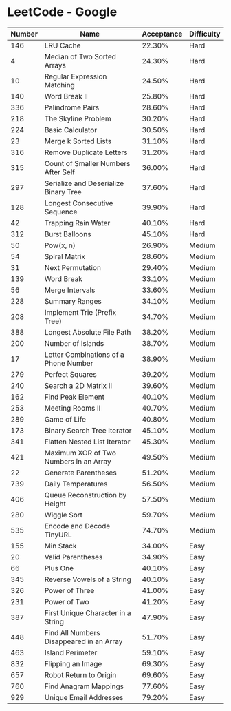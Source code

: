 # LeetCode - Google

| Number | Name                                     | Acceptance | Difficulty |
| ------ | ---------------------------------------- | ---------- | ---------- |
| 146    | LRU Cache                                | 22.30%     | Hard       |
| 4      | Median of Two Sorted Arrays              | 24.30%     | Hard       |
| 10     | Regular Expression Matching              | 24.50%     | Hard       |
| 140    | Word Break II                            | 25.80%     | Hard       |
| 336    | Palindrome Pairs                         | 28.60%     | Hard       |
| 218    | The Skyline Problem                      | 30.20%     | Hard       |
| 224    | Basic Calculator                         | 30.50%     | Hard       |
| 23     | Merge k Sorted Lists                     | 31.10%     | Hard       |
| 316    | Remove Duplicate Letters                 | 31.20%     | Hard       |
| 315    | Count of Smaller Numbers After Self      | 36.00%     | Hard       |
| 297    | Serialize and Deserialize Binary Tree    | 37.60%     | Hard       |
| 128    | Longest Consecutive Sequence             | 39.90%     | Hard       |
| 42     | Trapping Rain Water                      | 40.10%     | Hard       |
| 312    | Burst Balloons                           | 45.10%     | Hard       |
| 50     | Pow(x, n)                                | 26.90%     | Medium     |
| 54     | Spiral Matrix                            | 28.60%     | Medium     |
| 31     | Next Permutation                         | 29.40%     | Medium     |
| 139    | Word Break                               | 33.10%     | Medium     |
| 56     | Merge Intervals                          | 33.60%     | Medium     |
| 228    | Summary Ranges                           | 34.10%     | Medium     |
| 208    | Implement Trie (Prefix Tree)             | 34.70%     | Medium     |
| 388    | Longest Absolute File Path               | 38.20%     | Medium     |
| 200    | Number of Islands                        | 38.70%     | Medium     |
| 17     | Letter Combinations of a Phone Number    | 38.90%     | Medium     |
| 279    | Perfect Squares                          | 39.20%     | Medium     |
| 240    | Search a 2D Matrix II                    | 39.60%     | Medium     |
| 162    | Find Peak Element                        | 40.10%     | Medium     |
| 253    | Meeting Rooms II                         | 40.70%     | Medium     |
| 289    | Game of Life                             | 40.80%     | Medium     |
| 173    | Binary Search Tree Iterator              | 45.10%     | Medium     |
| 341    | Flatten Nested List Iterator             | 45.30%     | Medium     |
| 421    | Maximum XOR of Two Numbers in an Array   | 49.50%     | Medium     |
| 22     | Generate Parentheses                     | 51.20%     | Medium     |
| 739    | Daily Temperatures                       | 56.50%     | Medium     |
| 406    | Queue Reconstruction by Height           | 57.50%     | Medium     |
| 280    | Wiggle Sort                              | 59.70%     | Medium     |
| 535    | Encode and Decode TinyURL                | 74.70%     | Medium     |
| 155    | Min Stack                                | 34.00%     | Easy       |
| 20     | Valid Parentheses                        | 34.90%     | Easy       |
| 66     | Plus One                                 | 40.10%     | Easy       |
| 345    | Reverse Vowels of a String               | 40.10%     | Easy       |
| 326    | Power of Three                           | 41.00%     | Easy       |
| 231    | Power of Two                             | 41.20%     | Easy       |
| 387    | First Unique Character in a String       | 47.90%     | Easy       |
| 448    | Find All Numbers Disappeared in an Array | 51.70%     | Easy       |
| 463    | Island Perimeter                         | 59.10%     | Easy       |
| 832    | Flipping an Image                        | 69.30%     | Easy       |
| 657    | Robot Return to Origin                   | 69.60%     | Easy       |
| 760    | Find Anagram Mappings                    | 77.60%     | Easy       |
| 929    | Unique Email Addresses                   | 79.20%     | Easy       |
